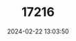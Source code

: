 ---
title: "17216"
category: "Phyllostomus discolor"
draft: false
date: 2024-02-22 13:03:50
languages:
  English: ["Pale Spear-nosed Bat"]
---